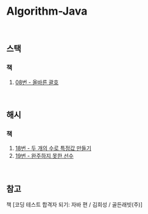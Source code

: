 # Algorithm-Java

<br/>

## 스택
### 책
1. [08번 - 올바른 괄호](https://github.com/HyoeunYoo/Algorithm-Java/blob/main/src/stack/Book_08.java)

<br/>

## 해시
### 책
1. [18번 - 두 개의 수로 특정값 만들기](https://github.com/HyoeunYoo/Algorithm-Java/blob/main/src/hash/Book_18.java)
2. [19번 - 완주하지 못한 선수](https://github.com/HyoeunYoo/Algorithm-Java/blob/main/src/hash/Book_19.java)

<br/>

## 참고
책 [코딩 테스트 합격자 되기: 자바 편 / 김희성 / 골든래빗(주)]
